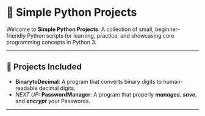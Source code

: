 # 🐍 **Simple Python Projects**

Welcome to **Simple Python Projects**. A collection of small, beginner-friendly Python scripts for learning, practice, and showcasing core programming concepts in Python 3.

---

## 📂 Projects Included

 - **BinarytoDecimal**: A program that converts binary digits to human-readable decimal digits.
 - *NEXT UP:* **PasswordManager**: A program that properly ***manages***, ***save***, and ***encrypt*** your Passwords.
---
